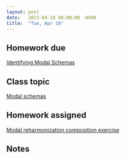 ```yaml
---
layout: post
date:   2023-04-18 00:00:00 -0500
title:  "Tue, Apr 18"
---
```


## Homework due

[Identifying Modal Schemas](https://viva.pressbooks.pub/openmusictheory/chapter/modal-schemas/#assignments)

## Class topic

[Modal schemas](https://viva.pressbooks.pub/openmusictheory/chapter/modal-schemas/)

## Homework assigned

[Modal reharmonization composition exercise](https://viva.pressbooks.pub/openmusictheory/chapter/modal-schemas/#assignments)

## Notes

